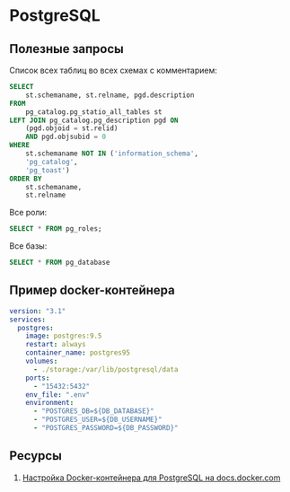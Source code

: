 # PostgreSQL

## Полезные запросы

Список всех таблиц во всех схемах с комментарием:
```sql
SELECT
	st.schemaname, st.relname, pgd.description
FROM
	pg_catalog.pg_statio_all_tables st
LEFT JOIN pg_catalog.pg_description pgd ON
	(pgd.objoid = st.relid)
	AND pgd.objsubid = 0
WHERE
	st.schemaname NOT IN ('information_schema',
	'pg_catalog',
	'pg_toast')
ORDER BY
	st.schemaname,
	st.relname
```

Все роли:
```sql
SELECT * FROM pg_roles;
```

Все базы:
```sql
SELECT * FROM pg_database
```

## Пример docker-контейнера

```yaml
version: "3.1"
services:
  postgres:
    image: postgres:9.5
    restart: always
    container_name: postgres95
    volumes:
      - ./storage:/var/lib/postgresql/data
    ports:
      - "15432:5432"
    env_file: ".env"
    environment:
      - "POSTGRES_DB=${DB_DATABASE}"
      - "POSTGRES_USER=${DB_USERNAME}"
      - "POSTGRES_PASSWORD=${DB_PASSWORD}"
```

## Ресурсы

1. [Настройка Docker-контейнера для PostgreSQL на docs.docker.com](https://docs.docker.com/samples/library/postgres/)